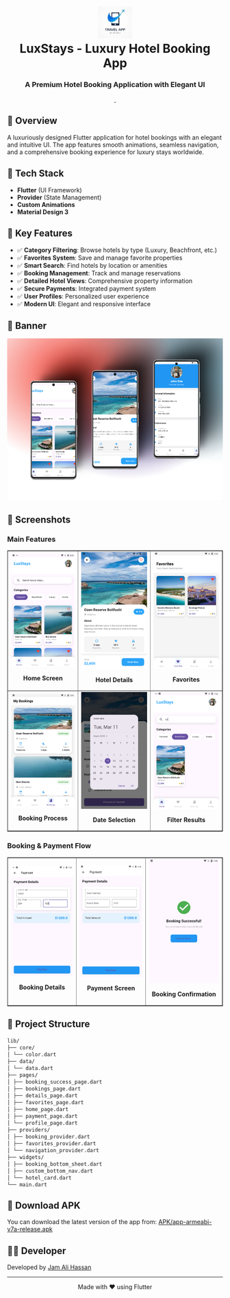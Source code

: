 <div align="center">
  <h1>
    <img src="assets/logo.jpeg" width="80px"><br/>
    LuxStays - Luxury Hotel Booking App
  </h1>
  <h3>A Premium Hotel Booking Application with Elegant UI</h3>
</div>

<p align="center">
    <a href="https://github.com/jamalihassan0307/" target="_blank">
        <img alt="" src="https://img.shields.io/badge/GitHub-100000?style=for-the-badge&logo=github&logoColor=white" />
    </a>
    <a href="https://www.linkedin.com/in/jamalihassan0307/" target="_blank">
        <img alt="" src="https://img.shields.io/badge/LinkedIn-0077B5?style=for-the-badge&logo=linkedin&logoColor=white" />
    </a>
</p>

## 📌 Overview

A luxuriously designed Flutter application for hotel bookings with an elegant and intuitive UI. The app features smooth animations, seamless navigation, and a comprehensive booking experience for luxury stays worldwide.

## 🚀 Tech Stack

- **Flutter** (UI Framework)
- **Provider** (State Management)
- **Custom Animations**
- **Material Design 3**

## 🔑 Key Features

- ✅ **Category Filtering**: Browse hotels by type (Luxury, Beachfront, etc.)
- ✅ **Favorites System**: Save and manage favorite properties
- ✅ **Smart Search**: Find hotels by location or amenities
- ✅ **Booking Management**: Track and manage reservations
- ✅ **Detailed Hotel Views**: Comprehensive property information
- ✅ **Secure Payments**: Integrated payment system
- ✅ **User Profiles**: Personalized user experience
- ✅ **Modern UI**: Elegant and responsive interface

## 📸 Banner

<img src="screenshots/LuxStays_banner.png" alt="LuxStays App Banner" />

## 📸 Screenshots

### Main Features

<table border="1">
  <tr>
    <td align="center">
      <img src="screenshots/home_page.png" alt="Home" width="250"/>
      <p><b>Home Screen</b></p>
    </td>
    <td align="center">
      <img src="screenshots/detail_page.png" alt="Details" width="250"/>
      <p><b>Hotel Details</b></p>
    </td>
    <td align="center">
      <img src="screenshots/favorite.png" alt="Favorites" width="250"/>
      <p><b>Favorites</b></p>
    </td>
  </tr>
  <tr>
    <td align="center">
      <img src="screenshots/booking.png" alt="Booking" width="250"/>
      <p><b>Booking Process</b></p>
    </td>
    <td align="center">
      <img src="screenshots/selete_date.png" alt="Date Selection" width="250"/>
      <p><b>Date Selection</b></p>
    </td>
    <td align="center">
      <img src="screenshots/fuilter_apply.png" alt="Filtered" width="250"/>
      <p><b>Filter Results</b></p>
    </td>
  </tr>
</table>

### Booking & Payment Flow

<table border="1">
  <tr>
    <td align="center">
      <img src="screenshots/fill_detail.png" alt="Details Form" width="250"/>
      <p><b>Booking Details</b></p>
    </td>
    <td align="center">
      <img src="screenshots/payment.png" alt="Payment" width="250"/>
      <p><b>Payment Screen</b></p>
    </td>
    <td align="center">
      <img src="screenshots/success_payment.png" alt="Success" width="250"/>
      <p><b>Booking Confirmation</b></p>
    </td>
  </tr>
</table>

## 📁 Project Structure

```
lib/
├── core/
│ └── color.dart
├── data/
│ └── data.dart
├── pages/
│ ├── booking_success_page.dart
│ ├── bookings_page.dart
│ ├── details_page.dart
│ ├── favorites_page.dart
│ ├── home_page.dart
│ ├── payment_page.dart
│ └── profile_page.dart
├── providers/
│ ├── booking_provider.dart
│ ├── favorites_provider.dart
│ └── navigation_provider.dart
├── widgets/
│ ├── booking_bottom_sheet.dart
│ ├── custom_bottom_nav.dart
│ └── hotel_card.dart
└── main.dart
```

## 📱 Download APK

You can download the latest version of the app from:
[APK/app-armeabi-v7a-release.apk](APK/app-armeabi-v7a-release.apk)

## 👨‍💻 Developer

Developed by [Jam Ali Hassan](https://github.com/jamalihassan0307)

---

<p align="center">
  Made with ❤️ using Flutter
</p>
